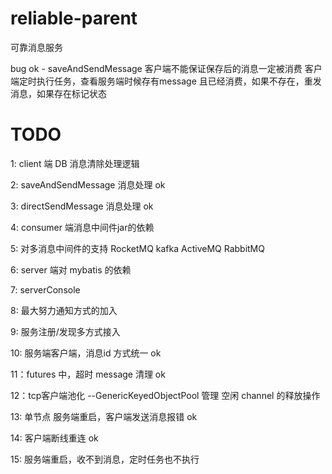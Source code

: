 # reliable-parent
可靠消息服务


bug
ok - saveAndSendMessage 客户端不能保证保存后的消息一定被消费 客户端定时执行任务，查看服务端时候存有message 且已经消费，如果不存在，重发消息，如果存在标记状态



# TODO
1:  client 端 DB 消息清除处理逻辑

2:  saveAndSendMessage 消息处理 ok

3:  directSendMessage 消息处理 ok 

4:  consumer 端消息中间件jar的依赖

5:  对多消息中间件的支持 RocketMQ kafka ActiveMQ RabbitMQ

6:  server 端对 mybatis 的依赖 

7:  serverConsole

8:  最大努力通知方式的加入

9:  服务注册/发现多方式接入

10: 服务端客户端，消息id 方式统一 ok 

11：futures 中，超时 message 清理 ok

12：tcp客户端池化 --GenericKeyedObjectPool 管理 空闲 channel 的释放操作

13: 单节点 服务端重启，客户端发送消息报错 ok

14: 客户端断线重连 ok

15: 服务端重启，收不到消息，定时任务也不执行
    
